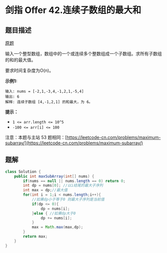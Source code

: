 # 剑指 Offer 42.连续子数组的最大和

## 题目描述

[原题](https://leetcode-cn.com/problems/lian-xu-zi-shu-zu-de-zui-da-he-lcof/)

输入一个整型数组，数组中的一个或连续多个整数组成一个子数组。求所有子数组的和的最大值。

要求时间复杂度为O\(n\)。

**示例1:**

```text
输入: nums = [-2,1,-3,4,-1,2,1,-5,4]
输出: 6
解释: 连续子数组 [4,-1,2,1] 的和最大，为 6。
```

**提示：**

* `1 <= arr.length <= 10^5`
* `-100 <= arr[i] <= 100`

注意：本题与主站 53 题相同：[https://leetcode-cn.com/problems/maximum-subarray/](https://leetcode-cn.com/problems/maximum-subarray/)

## 题解

```java
class Solution {
    public int maxSubArray(int[] nums) {
        if(nums == null || nums.length == 0) return 0;
        int dp = nums[0]; //以i结尾的最大子序列
        int max = dp;//最大值
        for(int i = 1;i < nums.length;i++){
            //如果dp小于等于0 则最大子序列是当前值
            if(dp <= 0){
                dp = nums[i]; 
            }else { //如果dp大于0
                dp += nums[i];
            }
            max = Math.max(max,dp);
        }
        return max;
    }
}
```

